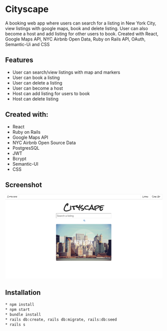# Cityscape

A booking web app where users can search for a listing in New York City, view listings with google maps, book and delete listing. User can also become a host and add listing for other users to book. Created with React, Google Maps API, NYC Airbnb Open Data, Ruby on Rails API, OAuth, Semantic-Ui and CSS

## Features

* User can search/view listings with map and markers
* User can book a listing
* User can delete a listing 
* User can become a host
* Host can add listing for users to book
* Host can delete listing

## Created with: 

* React
* Ruby on Rails 
* Google Maps API
* NYC Airbnb Open Source Data
* PostgresSQL
* JWT
* Bcrypt
* Semantic-UI
* CSS

## Screenshot 

![Landing](https://raw.githubusercontent.com/sunnytano/Cityscape-frontend/master/public/screenshot.png)

## Installation
```
* npm install
* npm start
* bundle install
* rails db:create, rails db:migrate, rails:db:seed
* rails s
```


